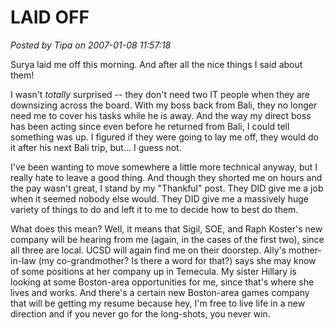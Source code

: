 # LAID OFF

*Posted by Tipa on 2007-01-08 11:57:18*

Surya laid me off this morning. And after all the nice things I said about them!



I wasn't *totally* surprised -- they don't need two IT people when they are downsizing across the board. With my boss back from Bali, they no longer need me to cover his tasks while he is away. And the way my direct boss has been acting since even before he returned from Bali, I could tell something was up. I figured if they were going to lay me off, they would do it after his next Bali trip, but... I guess not.

I've been wanting to move somewhere a little more technical anyway, but I really hate to leave a good thing. And though they shorted me on hours and the pay wasn't great, I stand by my "Thankful" post. They DID give me a job when it seemed nobody else would. They DID give me a massively huge variety of things to do and left it to me to decide how to best do them.

What does this mean? Well, it means that Sigil, SOE, and Raph Koster's new company will be hearing from me (again, in the cases of the first two), since all three are local. UCSD will again find me on their doorstep. Ally's mother-in-law (my co-grandmother? Is there a word for that?) says she may know of some positions at her company up in Temecula. My sister Hillary is looking at some Boston-area opportunities for me, since that's where she lives and works. And there's a certain new Boston-area games company that will be getting my resume because hey, I'm free to live life in a new direction and if you never go for the long-shots, you never win.

